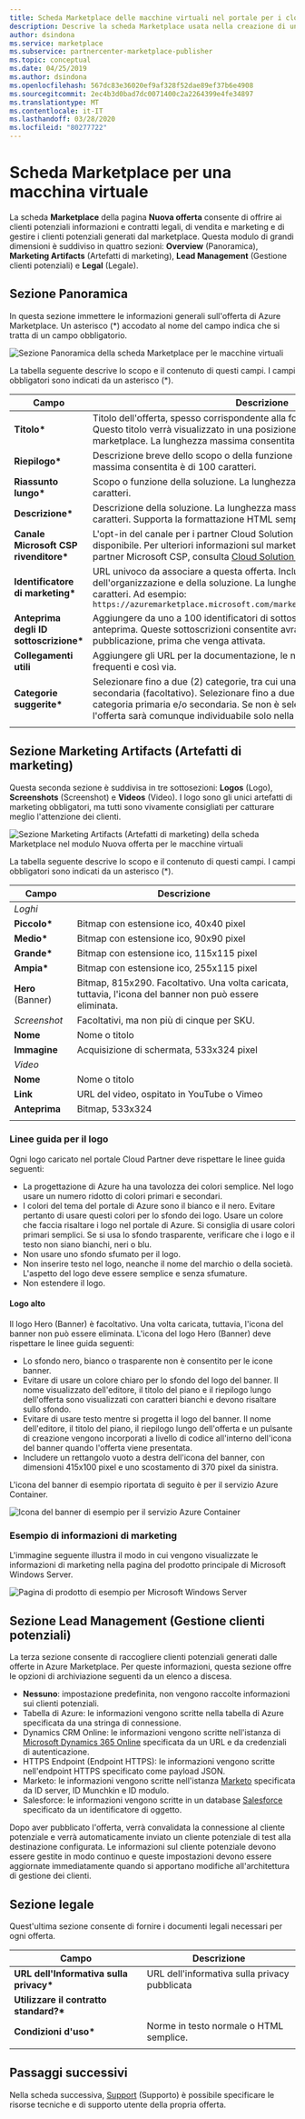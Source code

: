 ```yaml
---
title: Scheda Marketplace delle macchine virtuali nel portale per i cloud partner per Azure MarketplaceVirtual machine Marketplace tab in the Cloud Partner Portal for Azure Marketplace
description: Descrive la scheda Marketplace usata nella creazione di un'offerta di macchina virtuale in Azure Marketplace.
author: dsindona
ms.service: marketplace
ms.subservice: partnercenter-marketplace-publisher
ms.topic: conceptual
ms.date: 04/25/2019
ms.author: dsindona
ms.openlocfilehash: 567dc83e36020ef9af328f52dae89ef37b6e4908
ms.sourcegitcommit: 2ec4b3d0bad7dc0071400c2a2264399e4fe34897
ms.translationtype: MT
ms.contentlocale: it-IT
ms.lasthandoff: 03/28/2020
ms.locfileid: "80277722"
---
```

# <a name="virtual-machine-marketplace-tab"></a>Scheda Marketplace per una macchina virtuale

La scheda **Marketplace** della pagina **Nuova offerta** consente di offrire ai clienti potenziali informazioni e contratti legali, di vendita e marketing e di gestire i clienti potenziali generati dal marketplace. Questa modulo di grandi dimensioni è suddiviso in quattro sezioni: **Overview** (Panoramica), **Marketing Artifacts** (Artefatti di marketing), **Lead Management** (Gestione clienti potenziali) e **Legal** (Legale).


## <a name="overview-section"></a>Sezione Panoramica
In questa sezione immettere le informazioni generali sull'offerta di Azure Marketplace.  Un asterisco (*) accodato al nome del campo indica che si tratta di un campo obbligatorio.

![Sezione Panoramica della scheda Marketplace per le macchine virtuali](./media/publishvm_008.png)

La tabella seguente descrive lo scopo e il contenuto di questi campi. I campi obbligatori sono indicati da un asterisco (*).

|  **Campo**                |     **Descrizione**                                                          |
|  ---------                |     ---------------                                                          |
| **Titolo\***                 | Titolo dell'offerta, spesso corrispondente alla forma estesa e formale del nome. Questo titolo verrà visualizzato in una posizione di estremo rilievo nel marketplace.  La lunghezza massima consentita è di 50 caratteri. |
| **Riepilogo\***               | Descrizione breve dello scopo o della funzione della soluzione.  La lunghezza massima consentita è di 100 caratteri. |
| **Riassunto lungo\***          | Scopo o funzione della soluzione.  La lunghezza massima consentita è di 256 caratteri. |
| **Descrizione\***           | Descrizione della soluzione.  La lunghezza massima consentita è di 3000 caratteri. Supporta la formattazione HTML semplice. |
| **Canale Microsoft CSP rivenditore\*** | L'opt-in del canale per i partner Cloud Solution Provider (CSP) è ora disponibile.  Per ulteriori informazioni sul marketing dell'offerta tramite i canali partner Microsoft CSP, consulta [Cloud Solution Provider.](../../cloud-solution-providers.md) |
| **Identificatore di marketing\***  | URL univoco da associare a questa offerta. Include in genere il nome dell'organizzazione e della soluzione. La lunghezza massima consentita è di 50 caratteri.  Ad esempio: <br/> `https://azuremarketplace.microsoft.com/marketplace/apps/contoso.sampleApp`  |
| **Anteprima degli ID sottoscrizione\*** | Aggiungere da uno a 100 identificatori di sottoscrizione di visualizzatori anteprima. Queste sottoscrizioni consentite avranno accesso all'offerta dopo la pubblicazione, prima che venga attivata. |
| **Collegamenti utili**          | Aggiungere gli URL per la documentazione, le note sulla versione, le domande frequenti e così via. |
| **Categorie suggerite\*** | Selezionare fino a due (2) categorie, tra cui una categoria primaria e una secondaria (facoltativo). Selezionare fino a due (2) sottocategorie per ogni categoria primaria e/o secondaria. Se non è selezionata alcuna sottocategoria, l'offerta sarà comunque individuabile solo nella categoria selezionata. |
|  |  |


## <a name="marketing-artifacts-section"></a>Sezione Marketing Artifacts (Artefatti di marketing)

Questa seconda sezione è suddivisa in tre sottosezioni: **Logos** (Logo), **Screenshots** (Screenshot) e **Videos** (Video). I logo sono gli unici artefatti di marketing obbligatori, ma tutti sono vivamente consigliati per catturare meglio l'attenzione dei clienti. 

![Sezione Marketing Artifacts (Artefatti di marketing) della scheda Marketplace nel modulo Nuova offerta per le macchine virtuali](./media/publishvm_009.png)

La tabella seguente descrive lo scopo e il contenuto di questi campi. I campi obbligatori sono indicati da un asterisco (*).

|  **Campo**                |     **Descrizione**                                                          |
|  ---------                |     ---------------                                                          |
| *Loghi*  |  |
| **Piccolo\***                 | Bitmap con estensione ico, 40x40 pixel                                                      |
| **Medio\***                | Bitmap con estensione ico, 90x90 pixel                                                      |
| **Grande\***                 | Bitmap con estensione ico, 115x115 pixel                                                   |
| **Ampia\***                  | Bitmap con estensione ico, 255x115 pixel                                                    |
| **Hero** (Banner)                  | Bitmap, 815x290.  Facoltativo. Una volta caricata, tuttavia, l'icona del banner non può essere eliminata. |
| *Screenshot*  | Facoltativi, ma non più di cinque per SKU. |
| **Nome**                  | Nome o titolo  <!-- TODO - max char length? none specified in UI -->                               |
| **Immagine**                 | Acquisizione di schermata, 533x324 pixel                                         |
| *Video*  |  |
| **Nome**                  | Nome o titolo   <!-- TODO - max char length? -->                              |
| **Link**                  | URL del video, ospitato in YouTube o Vimeo                                        |
| **Anteprima**             | Bitmap, 533x324                                                               |
|   |   |

### <a name="logo-guidelines"></a>Linee guida per il logo

<!-- TD: It seems like this section could be better located in some common area, maybe an AMP Marketing/Design section 
+1 this should all be in a common area and referenced from here to that location.-->

Ogni logo caricato nel portale Cloud Partner deve rispettare le linee guida seguenti:

*  La progettazione di Azure ha una tavolozza dei colori semplice. Nel logo usare un numero ridotto di colori primari e secondari.
*  I colori del tema del portale di Azure sono il bianco e il nero. Evitare pertanto di usare questi colori per lo sfondo dei logo. Usare un colore che faccia risaltare i logo nel portale di Azure. Si consiglia di usare colori primari semplici. Se si usa lo sfondo trasparente, verificare che i logo e il testo non siano bianchi, neri o blu.
*  Non usare uno sfondo sfumato per il logo.
*  Non inserire testo nel logo, neanche il nome del marchio o della società. L'aspetto del logo deve essere semplice e senza sfumature.
*  Non estendere il logo.

#### <a name="hero-logo"></a>Logo alto

Il logo Hero (Banner) è facoltativo. Una volta caricata, tuttavia, l'icona del banner non può essere eliminata.  L'icona del logo Hero (Banner) deve rispettare le linee guida seguenti:

*  Lo sfondo nero, bianco o trasparente non è consentito per le icone banner.
*  Evitare di usare un colore chiaro per lo sfondo del logo del banner.  Il nome visualizzato dell'editore, il titolo del piano e il riepilogo lungo dell'offerta sono visualizzati con caratteri bianchi e devono risaltare sullo sfondo.
*  Evitare di usare testo mentre si progetta il logo del banner.  Il nome dell'editore, il titolo del piano, il riepilogo lungo dell'offerta e un pulsante di creazione vengono incorporati a livello di codice all'interno dell'icona del banner quando l'offerta viene presentata. 
* Includere un rettangolo vuoto a destra dell'icona del banner, con dimensioni 415x100 pixel e uno scostamento di 370 pixel da sinistra.  

L'icona del banner di esempio riportata di seguito è per il servizio Azure Container.  <!-- TD: It would be nice to have the raw bitmap, e.g.before and after embedding. -->

![Icona del banner di esempio per il servizio Azure Container](./media/publishvm_010.png)


### <a name="marketing-information-example"></a>Esempio di informazioni di marketing 

L'immagine seguente illustra il modo in cui vengono visualizzate le informazioni di marketing nella pagina del prodotto principale di Microsoft Windows Server.

![Pagina di prodotto di esempio per Microsoft Windows Server](./media/publishvm_011.png)


## <a name="lead-management-section"></a>Sezione Lead Management (Gestione clienti potenziali)

La terza sezione consente di raccogliere clienti potenziali generati dalle offerte in Azure Marketplace. Per queste informazioni, questa sezione offre le opzioni di archiviazione seguenti da un elenco a discesa.

* **Nessuno**: impostazione predefinita, non vengono raccolte informazioni sui clienti potenziali.
* Tabella di Azure: le informazioni vengono scritte nella tabella di Azure specificata da una stringa di connessione.
* Dynamics CRM Online: le informazioni vengono scritte nell'istanza di [Microsoft Dynamics 365 Online](https://dynamics.microsoft.com/) specificata da un URL e da credenziali di autenticazione.
* HTTPS Endpoint (Endpoint HTTPS): le informazioni vengono scritte nell'endpoint HTTPS specificato come payload JSON.
* Marketo: le informazioni vengono scritte nell'istanza [Marketo](https://www.marketo.com/) specificata da ID server, ID Munchkin e ID modulo.
* Salesforce: le informazioni vengono scritte in un database [Salesforce](https://www.salesforce.com/) specificato da un identificatore di oggetto.

Dopo aver pubblicato l'offerta, verrà convalidata la connessione al cliente potenziale e verrà automaticamente inviato un cliente potenziale di test alla destinazione configurata. Le informazioni sul cliente potenziale devono essere gestite in modo continuo e queste impostazioni devono essere aggiornate immediatamente quando si apportano modifiche all'architettura di gestione dei clienti.

<!-- TD: For more info, see [Need a topic on lead information and processing that mimics the Appendix of the VM Pub Guide]. -->

## <a name="legal-section"></a>Sezione legale

Quest'ultima sezione consente di fornire i documenti legali necessari per ogni offerta.  

|  **Campo**                    |     **Descrizione**                                        |
|  ---------                    |     ---------------                                        |
| **URL dell'Informativa sulla privacy\***      | URL dell'informativa sulla privacy pubblicata                          |
| **Utilizzare il contratto standard?\***  |   |
| **Condizioni d'uso\***            | Norme in testo normale o HTML semplice.                       |
|  |  |


## <a name="next-steps"></a>Passaggi successivi

Nella scheda successiva, [Support](./cpp-support-tab.md) (Supporto) è possibile specificare le risorse tecniche e di supporto utente della propria offerta.
